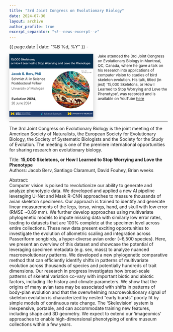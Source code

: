 ```yaml
---
title: "3rd Joint Congress on Evolutionary Biology"
date: 2024-07-30
layout: archive
author_profile: true
excerpt_separator: "<!--news-excerpt-->"
---
```

{{ page.date | date: "%B %d, %Y" }} -

<div class="flex-container" style="display: flex; align-items: flex-start;">
  <img src="/images/posts/EVO2024-title.jpg" 
       style="max-height: 200px; width: auto; max-width: 100%; margin-right: 15px; box-shadow: 0 8px 16px rgba(0,0,0,0.2); flex-shrink: 0;" 
       onmouseover="this.style.boxShadow='0 12px 24px rgba(0,0,0,0.3)'" 
       onmouseout="this.style.boxShadow='0 8px 16px rgba(0,0,0,0.2)'" 
       alt="Title slide from Jake's talk"/>
  <p style="font-size: 0.85em; margin: 0; flex-grow: 1; align-self: flex-start; text-align: left;">Jake attended the 3rd Joint Congress on Evolutionary Biology in Montreal, QC, Canada, where he gave a talk on his research into applications of computer vision to studies of bird skeleton evolution. His talk, titled (in jest) '15,000 Skeletons, or How I Learned to Stop Worrying and Love the Phenotype', was recorded and is available on YouTube <a href="https://www.youtube.com/watch?v=i4mPfi5_5wk&t=1735s">here</a></p>
</div>

<style>
  @media (max-width: 768px) {
    .flex-container {
      flex-direction: column;
      align-items: flex-start;
    }

    .flex-container img {
      margin-right: 0;
      margin-bottom: 10px;
    }

    .flex-container p {
      text-align: left;
      width: 100%;
    }
  }
</style>

<!--news-excerpt-->
<hr>
The 3rd Joint Congress on Evolutionary Biology is the joint meeting of the American Society of Naturalists, the European Society for Evolutionary Biology, the Society of Systematic Biologists and the Society for the Study of Evolution. The meeting is one of the premiere international opportunities for sharing research on evolutionary biology.

Title: <strong>15,000 Skeletons, or How I Learned to Stop Worrying and Love the Phenotype</strong>
<br>
Authors: Jacob Berv, Santiago Claramunt, David Fouhey, Brian weeks

Abstract:<br>
Computer vision is poised to revolutionize our ability to generate and analyze phenotypic data. We developed and applied a new AI pipeline leveraging U-Net and Mask R-CNN approaches to measure thousands of avian skeleton specimens. Our approach is trained to identify and generate linear measurements of the legs, torso, wings, hand, and skull with low error (RMSE ~0.89 mm). We further develop approaches using multivariate phylogenetic models to impute missing data with similarly low error rates, leading to datasets that are 100% complete at the specimen level across entire collections. These new data present exciting opportunities to investigate the evolution of allometric scaling and integration across Passeriform songbirds, a hyper-diverse avian order (~6,500 species). Here, we present an overview of this dataset and showcase the potential of leveraging specimen metadata (e.g. sex, mass) to analyze nuanced macroevolutionary patterns. We developed a new phylogenetic comparative method that can efficiently identify shifts in patterns of multivariate evolution across thousands of species and potentially hundreds of trait dimensions. Our research in progress investigates how broad-scale patterns of skeletal variation co-vary with important biotic and abiotic factors, including life history and climate parameters. We show that the origins of many avian taxa may be associated with shifts in patterns of body-plan evolution and that the overwhelming macroevolutionary signal of skeleton evolution is characterized by nested “early bursts” poorly fit by simple models of continuous rate change. The ‘Skelevision’ system is inexpensive, portable, and can accommodate training new features, including shape and 3D geometry. We expect to extend our ‘imageomics’ approaches to enable high-dimensional phenotyping of entire museum collections within a few years.

